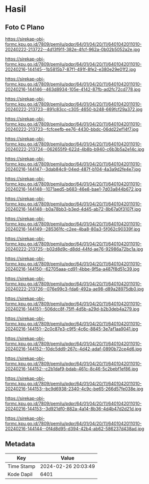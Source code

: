 # Hasil

## Foto C Plano

https://sirekap-obj-formc.kpu.go.id/7809/pemilu/pdpr/64/01/04/20/11/6401042011010-20240222-213722--4d13f911-382e-4fcf-962a-0b02b5052a2e.jpg

https://sirekap-obj-formc.kpu.go.id/7809/pemilu/pdpr/64/01/04/20/11/6401042011010-20240216-144145--1b5815b7-87f1-491f-8fe2-e380e29e01f2.jpg

https://sirekap-obj-formc.kpu.go.id/7809/pemilu/pdpr/64/01/04/20/11/6401042011010-20240216-144146--463d8934-105e-4142-87fb-ad2fc72cd778.jpg

https://sirekap-obj-formc.kpu.go.id/7809/pemilu/pdpr/64/01/04/20/11/6401042011010-20240222-213723--891c83cc-c305-4650-b248-669fcf29a372.jpg

https://sirekap-obj-formc.kpu.go.id/7809/pemilu/pdpr/64/01/04/20/11/6401042011010-20240222-213723--fcfceefb-ee76-4430-bbdc-06dd22ef14f7.jpg

https://sirekap-obj-formc.kpu.go.id/7809/pemilu/pdpr/64/01/04/20/11/6401042011010-20240222-213724--062655f9-622d-4b8b-b940-c6b3b5a2e14c.jpg

https://sirekap-obj-formc.kpu.go.id/7809/pemilu/pdpr/64/01/04/20/11/6401042011010-20240216-144147--3dab84c9-04ed-487f-b104-4a3a9d2fe4e7.jpg

https://sirekap-obj-formc.kpu.go.id/7809/pemilu/pdpr/64/01/04/20/11/6401042011010-20240216-144148--1071aed5-b683-46e8-bae1-7d03a844b672.jpg

https://sirekap-obj-formc.kpu.go.id/7809/pemilu/pdpr/64/01/04/20/11/6401042011010-20240216-144148--b0a78bb3-b3ed-4d45-ab72-8b67a0f3107f.jpg

https://sirekap-obj-formc.kpu.go.id/7809/pemilu/pdpr/64/01/04/20/11/6401042011010-20240216-144149--285361fc-c2ee-4ba8-80a3-5f062c90339f.jpg

https://sirekap-obj-formc.kpu.go.id/7809/pemilu/pdpr/64/01/04/20/11/6401042011010-20240222-213725--b02d8d9c-d8dd-44fd-ae76-92986a72bc1a.jpg

https://sirekap-obj-formc.kpu.go.id/7809/pemilu/pdpr/64/01/04/20/11/6401042011010-20240216-144150--62705aaa-cd91-4bbe-9f5a-a487f8d51c39.jpg

https://sirekap-obj-formc.kpu.go.id/7809/pemilu/pdpr/64/01/04/20/11/6401042011010-20240222-213726--076e99c3-fda6-492a-ae98-d89a28975db0.jpg

https://sirekap-obj-formc.kpu.go.id/7809/pemilu/pdpr/64/01/04/20/11/6401042011010-20240216-144151--506dcc8f-75ff-4d5b-a29d-b2b3deb4a279.jpg

https://sirekap-obj-formc.kpu.go.id/7809/pemilu/pdpr/64/01/04/20/11/6401042011010-20240216-144151--2c0c87e3-c9f5-4c6c-8845-3e7af1aa9041.jpg

https://sirekap-obj-formc.kpu.go.id/7809/pemilu/pdpr/64/01/04/20/11/6401042011010-20240216-144152--10dc5dd9-267c-4d42-adaf-0890b72ce4d6.jpg

https://sirekap-obj-formc.kpu.go.id/7809/pemilu/pdpr/64/01/04/20/11/6401042011010-20240216-144152--c2b1daf9-bdab-461c-8c46-5c2bebf1ef86.jpg

https://sirekap-obj-formc.kpu.go.id/7809/pemilu/pdpr/64/01/04/20/11/6401042011010-20240216-144153--bc9d6938-2340-4c9c-be65-266d57fe038e.jpg

https://sirekap-obj-formc.kpu.go.id/7809/pemilu/pdpr/64/01/04/20/11/6401042011010-20240216-144153--3d921df0-882a-4a14-8b36-4d4b47d2d21d.jpg

https://sirekap-obj-formc.kpu.go.id/7809/pemilu/pdpr/64/01/04/20/11/6401042011010-20240216-144144--0f4d8d95-d394-42b4-ab62-586237d438ad.jpg


## Metadata

| Key        | Value               |
| ---------- | ------------------- |
| Time Stamp | 2024-02-26 20:03:49 |
| Kode Dapil | 6401                |



